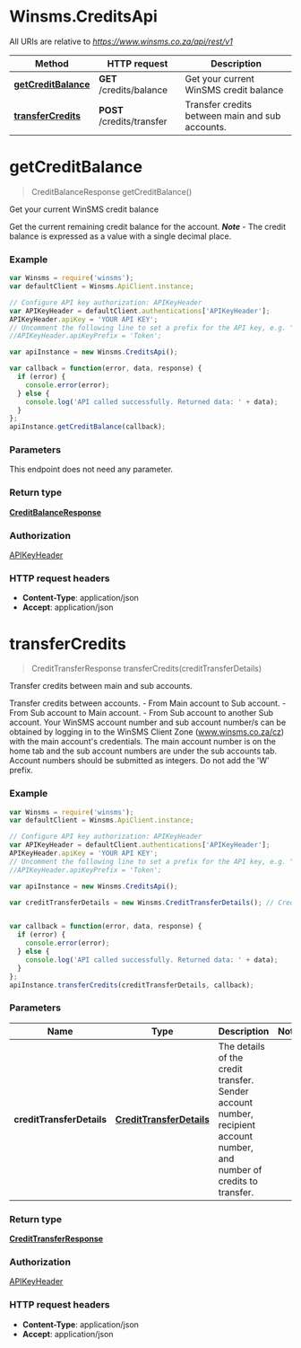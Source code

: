 # Winsms.CreditsApi

All URIs are relative to *https://www.winsms.co.za/api/rest/v1*

Method | HTTP request | Description
------------- | ------------- | -------------
[**getCreditBalance**](CreditsApi.md#getCreditBalance) | **GET** /credits/balance | Get your current WinSMS credit balance
[**transferCredits**](CreditsApi.md#transferCredits) | **POST** /credits/transfer | Transfer credits between main and sub accounts.


<a name="getCreditBalance"></a>
# **getCreditBalance**
> CreditBalanceResponse getCreditBalance()

Get your current WinSMS credit balance

Get the current remaining credit balance for the account.  ***Note*** - The credit balance is expressed as a value with a single decimal place. 

### Example
```javascript
var Winsms = require('winsms');
var defaultClient = Winsms.ApiClient.instance;

// Configure API key authorization: APIKeyHeader
var APIKeyHeader = defaultClient.authentications['APIKeyHeader'];
APIKeyHeader.apiKey = 'YOUR API KEY';
// Uncomment the following line to set a prefix for the API key, e.g. "Token" (defaults to null)
//APIKeyHeader.apiKeyPrefix = 'Token';

var apiInstance = new Winsms.CreditsApi();

var callback = function(error, data, response) {
  if (error) {
    console.error(error);
  } else {
    console.log('API called successfully. Returned data: ' + data);
  }
};
apiInstance.getCreditBalance(callback);
```

### Parameters
This endpoint does not need any parameter.

### Return type

[**CreditBalanceResponse**](CreditBalanceResponse.md)

### Authorization

[APIKeyHeader](../README.md#APIKeyHeader)

### HTTP request headers

 - **Content-Type**: application/json
 - **Accept**: application/json

<a name="transferCredits"></a>
# **transferCredits**
> CreditTransferResponse transferCredits(creditTransferDetails)

Transfer credits between main and sub accounts.

Transfer credits between accounts. - From Main account to Sub account.  - From Sub account to Main account.  - From Sub account to another Sub account.  Your WinSMS account number and sub account number/s can be obtained by logging in to the WinSMS Client Zone (www.winsms.co.za/cz) with the main account&#39;s credentials.  The main account number is on the home tab and the sub account numbers are under the sub accounts tab.  Account numbers should be submitted as integers. Do not add the &#39;W&#39; prefix. 

### Example
```javascript
var Winsms = require('winsms');
var defaultClient = Winsms.ApiClient.instance;

// Configure API key authorization: APIKeyHeader
var APIKeyHeader = defaultClient.authentications['APIKeyHeader'];
APIKeyHeader.apiKey = 'YOUR API KEY';
// Uncomment the following line to set a prefix for the API key, e.g. "Token" (defaults to null)
//APIKeyHeader.apiKeyPrefix = 'Token';

var apiInstance = new Winsms.CreditsApi();

var creditTransferDetails = new Winsms.CreditTransferDetails(); // CreditTransferDetails | The details of the credit transfer. Sender account number, recipient account number, and number of credits to transfer.


var callback = function(error, data, response) {
  if (error) {
    console.error(error);
  } else {
    console.log('API called successfully. Returned data: ' + data);
  }
};
apiInstance.transferCredits(creditTransferDetails, callback);
```

### Parameters

Name | Type | Description  | Notes
------------- | ------------- | ------------- | -------------
 **creditTransferDetails** | [**CreditTransferDetails**](CreditTransferDetails.md)| The details of the credit transfer. Sender account number, recipient account number, and number of credits to transfer. | 

### Return type

[**CreditTransferResponse**](CreditTransferResponse.md)

### Authorization

[APIKeyHeader](../README.md#APIKeyHeader)

### HTTP request headers

 - **Content-Type**: application/json
 - **Accept**: application/json

